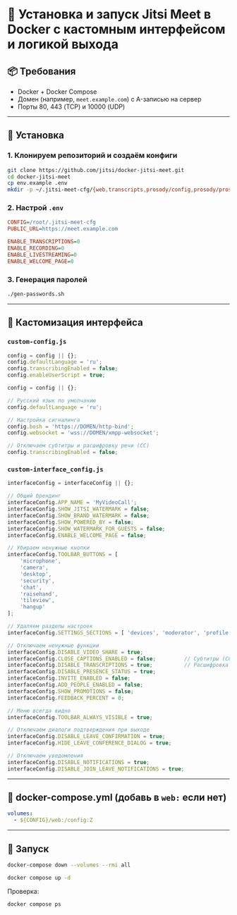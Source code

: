 # 🚀 Установка и запуск Jitsi Meet в Docker с кастомным интерфейсом и логикой выхода

## 📦 Требования

- Docker + Docker Compose
- Домен (например, `meet.example.com`) с A-записью на сервер
- Порты 80, 443 (TCP) и 10000 (UDP)

---

## 🔧 Установка

### 1. Клонируем репозиторий и создаём конфиги

```bash
git clone https://github.com/jitsi/docker-jitsi-meet.git
cd docker-jitsi-meet
cp env.example .env
mkdir -p ~/.jitsi-meet-cfg/{web,transcripts,prosody/config,prosody/prosody-plugins-custom,jicofo,jvb}
```

### 2. Настрой `.env`

```ini
CONFIG=/root/.jitsi-meet-cfg
PUBLIC_URL=https://meet.example.com

ENABLE_TRANSCRIPTIONS=0
ENABLE_RECORDING=0
ENABLE_LIVESTREAMING=0
ENABLE_WELCOME_PAGE=0
```

### 3. Генерация паролей

```bash
./gen-passwords.sh
```

---

## 🎨 Кастомизация интерфейса

### `custom-config.js`

```js
config = config || {};
config.defaultLanguage = 'ru';
config.transcribingEnabled = false;
config.enableUserScript = true;

config = config || {};

// Русский язык по умолчанию
config.defaultLanguage = 'ru';

// Настройка сигналинга
config.bosh = 'https://DOMEN/http-bind';
config.websocket = 'wss://DOMEN/xmpp-websocket';

// Отключаем субтитры и расшифровку речи (СС)
config.transcribingEnabled = false;
```

### `custom-interface_config.js`

```js
interfaceConfig = interfaceConfig || {};

// Общий брендинг
interfaceConfig.APP_NAME = 'MyVideoCall';
interfaceConfig.SHOW_JITSI_WATERMARK = false;
interfaceConfig.SHOW_BRAND_WATERMARK = false;
interfaceConfig.SHOW_POWERED_BY = false;
interfaceConfig.SHOW_WATERMARK_FOR_GUESTS = false;
interfaceConfig.ENABLE_WELCOME_PAGE = false;

// Убираем ненужные кнопки
interfaceConfig.TOOLBAR_BUTTONS = [
    'microphone',
    'camera',
    'desktop',
    'security',
    'chat',
    'raisehand',
    'tileview',
    'hangup'
];

// Удаляем разделы настроек
interfaceConfig.SETTINGS_SECTIONS = [ 'devices', 'moderator', 'profile' ];

// Отключаем ненужные функции
interfaceConfig.DISABLE_VIDEO_SHARE = true;
interfaceConfig.CLOSE_CAPTIONS_ENABLED = false;         // Субтитры (СС)
interfaceConfig.DISABLE_TRANSCRIPTIONS = true;          // Расшифровка речи
interfaceConfig.DISABLE_PRESENCE_STATUS = true;
interfaceConfig.INVITE_ENABLED = false;
interfaceConfig.ADD_PEOPLE_ENABLED = false;
interfaceConfig.SHOW_PROMOTIONS = false;
interfaceConfig.FEEDBACK_PERCENT = 0;

// Меню всегда видно
interfaceConfig.TOOLBAR_ALWAYS_VISIBLE = true;

// Отключаем диалоги подтверждения при выходе
interfaceConfig.DISABLE_LEAVE_CONFIRMATION = true;
interfaceConfig.HIDE_LEAVE_CONFERENCE_DIALOG = true;

// Отключаем уведомления
interfaceConfig.DISABLE_NOTIFICATIONS = true;
interfaceConfig.DISABLE_JOIN_LEAVE_NOTIFICATIONS = true; 
```

---

## 🐳 docker-compose.yml (добавь в `web:` если нет)

```yaml
volumes:
  - ${CONFIG}/web:/config:Z
```

---

## 🚀 Запуск

```bash
docker-compose down --volumes --rmi all
```

```bash
docker compose up -d
```

Проверка:

```bash
docker compose ps
```